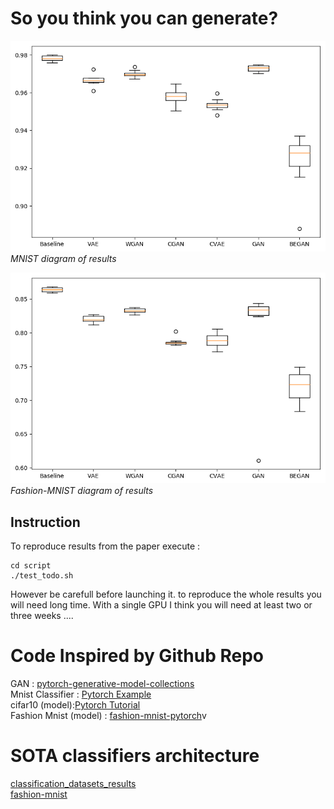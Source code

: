 # So you think you can generate?


![mnist_diagram](./Figures_Paper/mnist_diagram.png)<br />
*MNIST diagram of results*

![fashion-mnist_diagram](./Figures_Paper/fashion-mnist_diagram.png)<br />
*Fashion-MNIST diagram of results*

## Instruction


To reproduce results from the paper execute :

```
cd script
./test_todo.sh
```

However be carefull before launching it. to reproduce the whole results you will need long time. With a single GPU I think you will need at least two or three weeks ....



# Code Inspired by Github Repo

GAN : [pytorch-generative-model-collections](https://github.com/znxlwm/pytorch-generative-model-collections) <br>
Mnist Classifier : [Pytorch Example](https://github.com/pytorch/examples/tree/master/mnist) <br>
cifar10 (model):[Pytorch Tutorial](https://github.com/pytorch/tutorials)<br>
Fashion Mnist (model) : [fashion-mnist-pytorch](https://github.com/mayurbhangale/fashion-mnist-pytorch/blob/master/CNN_Fashion_MNIST.ipynb)v


# SOTA classifiers architecture

[classification_datasets_results](http://rodrigob.github.io/are_we_there_yet/build/classification_datasets_results.html)<br>
[fashion-mnist](https://github.com/zalandoresearch/fashion-mnist)<br>
